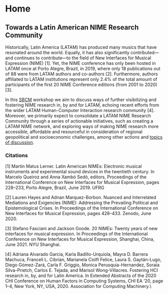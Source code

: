 # Home

## Towards a Latin American NIME Research Community

Historically, Latin America (LATAM) has produced many musics that have resonated around the world. Equally, it has also significantly contributed—and continues to contribute—to the field of New Interfaces for Musical Expression (NIME) \[1]. Yet, the NIME conference has only been hosted in LATAM once at Porto Alegre, Brazil, in 2019, where only 18 publications out of 88 were from LATAM authors and co-authors \[2]. Furthermore, authors affiliated to LATAM institutions represent only 2.4% of the total amount of participants of the first 20 NIME Conference editions (from 2001 to 2020) \[3]. 

In this [SBCM](https://compmus.org.br/2021/) workshop we aim to discuss ways of further visibilizing and fostering NIME research in, by and for LATAM, echoing recent efforts from the wider LATAM Human-Computer Interaction research community \[4]. Moreover, we primarily expect to consolidate a LATAM NIME Research Community through a series of actionable initiatives, such as creating a LATAM NIME network, and exploring ways of making NIME research more accessible, affordable and resourceful in consideration of regional geopolitical and socioeconomic challenges, among other actions and [topics of discussion](topics.md).

### Citations

\[1] Martin Matus Lerner. Latin American NIMEs: Electronic musical instruments and experimental sound devices in the twentieth century. In Marcelo Queiroz and Anna Xambó Sedó, editors, Proceedings of the International Conference on New Interfaces for Musical Expression, pages 228–233, Porto Alegre, Brazil, June 2019. UFRG

\[2] Lauren Hayes and Adnan Marquez-Borbon. Nuanced and Interrelated Mediations and Exigencies (NIME): Addressing the Prevailing Political and Epistemological Crises. In Proceedings of the International Conference on New Interfaces for Musical Expression, pages 428–433. Zenodo, June 2020.

\[3] Stefano Fasciani and Jackson Goode. 20 NIMEs: Twenty years of new interfaces for musical expression. In Proceedings of the International Conference on New Interfaces for Musical Expression, Shanghai, China, June 2021. NYU Shanghai.

\[4] Adriana Alvarado Garcia, Karla Badillo-Urquiola, Mayra D. Barrera Machuca, Franceli L. Cibrian, Marianela Ciolfi Felice, Laura S. Gaytán-Lugo, Diego Gómez-Zará, Carla F. Griggio, Monica Perusquia-Hernandez, Soraia Silva-Prietch, Carlos E. Tejada, and Marisol Wong-Villacres. Fostering HCI research in, by, and for Latin America. In Extended Abstracts of the 2020 CHI Conference on Human Factors in Computing Systems, CHI EA ’20, page 1–4, New York, NY, USA, 2020. Association for Computing Machinery.\
